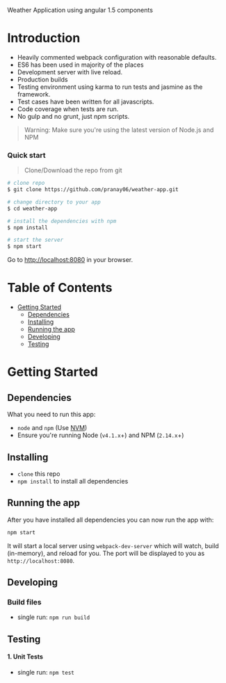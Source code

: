 Weather Application using angular 1.5 components


# Introduction

* Heavily commented webpack configuration with reasonable defaults.
* ES6 has been used in majority of the places
* Development server with live reload.
* Production builds 
* Testing environment using karma to run tests and jasmine as the framework.
* Test cases have been written for all javascripts.
* Code coverage when tests are run.
* No gulp and no grunt, just npm scripts.


>Warning: Make sure you're using the latest version of Node.js and NPM

### Quick start

> Clone/Download the repo from git

```bash
# clone repo
$ git clone https://github.com/pranay06/weather-app.git

# change directory to your app
$ cd weather-app

# install the dependencies with npm
$ npm install

# start the server
$ npm start
```

Go to [http://localhost:8080](http://localhost:8080) in your browser.

# Table of Contents

* [Getting Started](#getting-started)
    * [Dependencies](#dependencies)
    * [Installing](#installing)
    * [Running the app](#running-the-app)
    * [Developing](#developing)
    * [Testing](#testing)

# Getting Started

## Dependencies

What you need to run this app:
* `node` and `npm` (Use [NVM](https://github.com/creationix/nvm))
* Ensure you're running Node (`v4.1.x`+) and NPM (`2.14.x`+)

## Installing

* `clone` this repo
* `npm install` to install all dependencies

## Running the app

After you have installed all dependencies you can now run the app with:
```bash
npm start
```

It will start a local server using `webpack-dev-server` which will watch, build (in-memory), and reload for you. The port will be displayed to you as `http://localhost:8080`.

## Developing

### Build files

* single run: `npm run build`

## Testing

#### 1. Unit Tests

* single run: `npm test`